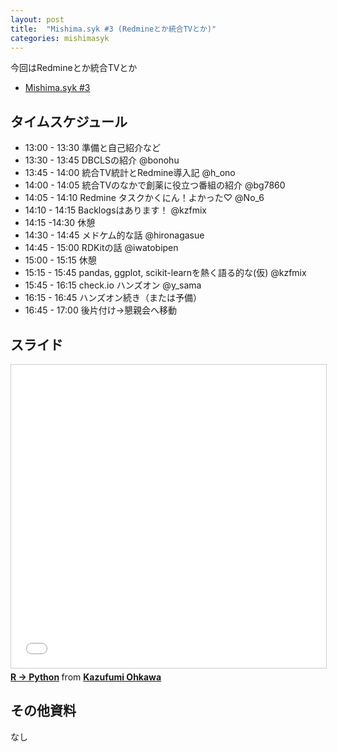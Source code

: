 ```yaml
---
layout: post
title:  "Mishima.syk #3 (Redmineとか統合TVとか)"
categories: mishimasyk
---
```


今回はRedmineとか統合TVとか

- [Mishima.syk #3](https://connpass.com/event/6644/)

## タイムスケジュール

- 13:00 - 13:30  準備と自己紹介など 
- 13:30 - 13:45  DBCLSの紹介 @bonohu
- 13:45 - 14:00  統合TV統計とRedmine導入記  @h_ono
- 14:00 - 14:05 統合TVのなかで創薬に役立つ番組の紹介 @bg7860
- 14:05 - 14:10 Redmine タスクかくにん！よかった♡  @No_6
- 14:10 - 14:15 Backlogsはあります！ @kzfmix
- 14:15 -14:30 休憩
- 14:30 - 14:45  メドケム的な話 @hironagasue
- 14:45 - 15:00  RDKitの話 @iwatobipen
- 15:00 - 15:15 休憩
- 15:15 - 15:45 pandas, ggplot, scikit-learnを熱く語る的な(仮) @kzfmix
- 15:45 - 16:15 check.io ハンズオン @y_sama
- 16:15 - 16:45 ハンズオン続き（または予備）
- 16:45 - 17:00  後片付け->懇親会へ移動

## スライド

<iframe src="//www.slideshare.net/slideshow/embed_code/key/pXW5kaywyFiYyh" width="595" height="485" frameborder="0" marginwidth="0" marginheight="0" scrolling="no" style="border:1px solid #CCC; border-width:1px; margin-bottom:5px; max-width: 100%;" allowfullscreen> </iframe> <div style="margin-bottom:5px"> <strong> <a href="//www.slideshare.net/KazufumiOhkawa/r-python" title="R -&gt; Python" target="_blank">R -&gt; Python</a> </strong> from <strong><a href="https://www.slideshare.net/KazufumiOhkawa" target="_blank">Kazufumi Ohkawa</a></strong> </div>

## その他資料

なし